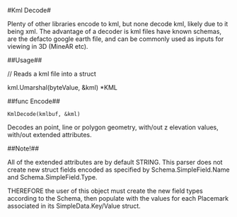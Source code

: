 #Kml Decode#

Plenty of other libraries encode to kml, but none decode kml, likely due to it being xml.  The advantage of a decoder is kml files have known schemas, are the defacto google earth file, and can be commonly used as inputs for viewing in 3D (MineAR etc).

##Usage##

// Reads a kml file into a struct


kml.Umarshal(byteValue, &kml) *KML

##func Encode##

````KmlDecode(kmlbuf, &kml)````

Decodes an point, line or polygon geometry, with/out z elevation values, with/out extended attributes.

##Note!##

All of the extended attributes are by default STRING.  This parser does not create new struct fields encoded as specified by Schema.SimpleField.Name and Schema.SimpleField.Type.  


THEREFORE the user of this object must create the new field types according to the Schema, then populate with the values for each Placemark associated in its SimpleData.Key/Value struct.

